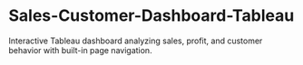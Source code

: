 # Sales-Customer-Dashboard-Tableau
Interactive Tableau dashboard analyzing sales, profit, and customer behavior with built-in page navigation.
